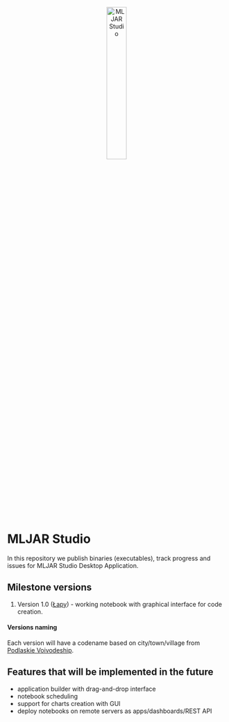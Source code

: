 <p align="center">
  <img src="https://user-images.githubusercontent.com/6959032/128827016-cd47b497-1786-461e-9a1a-e6d835bc7c8e.png" width="30%" alt="MLJAR Studio" />
</p>

# MLJAR Studio

In this repository we publish binaries (executables), track progress and issues for MLJAR Studio Desktop Application.

## Milestone versions

1. Version 1.0 ([Łapy](https://en.wikipedia.org/wiki/%C5%81apy)) - working notebook with graphical interface for code creation.

#### Versions naming

Each version will have a codename based on city/town/village from [Podlaskie Voivodeship](https://en.wikipedia.org/wiki/Podlaskie_Voivodeship).

## Features that will be implemented in the future

- application builder with drag-and-drop interface
- notebook scheduling 
- support for charts creation with GUI
- deploy notebooks on remote servers as apps/dashboards/REST API

